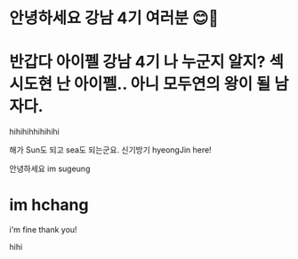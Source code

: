 # 안녕하세요 강남 4기 여러분 😊💜

# 반갑다 아이펠 강남 4기 나 누군지 알지? 섹시도현 난 아이펠.. 아니 모두연의 왕이 될 남자다. 

hihihihhihihihi

해가 Sun도 되고 sea도 되는군요. 신기방기
hyeongJin here!

안녕하세요
im sugeung



im hchang
=======
i'm fine thank you!

h i h i  
 